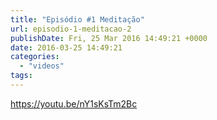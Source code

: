 ```yaml
---
title: "Episódio #1 Meditação"
url: episodio-1-meditacao-2
publishDate: Fri, 25 Mar 2016 14:49:21 +0000
date: 2016-03-25 14:49:21
categories: 
  - "videos"
tags: 
---
```

https://youtu.be/nY1sKsTm2Bc
